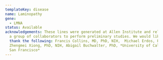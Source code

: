 ```yaml
---
templateKey: disease
name: Laminopathy
gene: 
  - LMNA
status: Available
acknowledgements: These lines were generated at Allen Institute and released to
  a group of collaborators to perform preliminary studies. We would like to
  thank the following: Francis Collins, MD, PhD, NIH,  Michael Erdos, PhD, NIH,
  Zhengmei Xiong, PhD, NIH, Abigail Buchwalter, PhD, *University of California,
  San Francisco*
---
```

